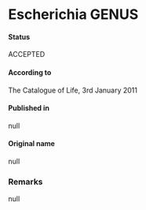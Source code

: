 Escherichia GENUS
=======

#### Status
ACCEPTED

#### According to
The Catalogue of Life, 3rd January 2011

#### Published in
null

#### Original name
null

### Remarks
null